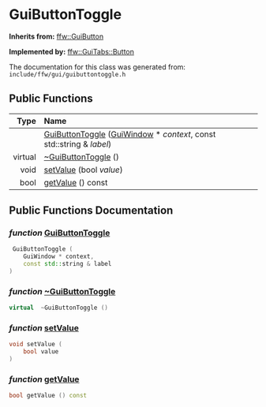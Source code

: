 GuiButtonToggle
===================================


**Inherits from:** [ffw::GuiButton](ffw_GuiButton.html)

**Implemented by:** [ffw::GuiTabs::Button](ffw_GuiTabs_Button.html)

The documentation for this class was generated from: `include/ffw/gui/guibuttontoggle.h`



## Public Functions

| Type | Name |
| -------: | :------- |
|   | [GuiButtonToggle](#6ffce9e1) ([GuiWindow](ffw_GuiWindow.html) * _context_, const std::string & _label_)  |
|  virtual  | [~GuiButtonToggle](#a1afc21c) ()  |
|  void | [setValue](#c70befa8) (bool _value_)  |
|  bool | [getValue](#1cef72e0) () const  |


## Public Functions Documentation

### _function_ <a id="6ffce9e1" href="#6ffce9e1">GuiButtonToggle</a>

```cpp
 GuiButtonToggle (
    GuiWindow * context,
    const std::string & label
) 
```



### _function_ <a id="a1afc21c" href="#a1afc21c">~GuiButtonToggle</a>

```cpp
virtual  ~GuiButtonToggle () 
```



### _function_ <a id="c70befa8" href="#c70befa8">setValue</a>

```cpp
void setValue (
    bool value
) 
```



### _function_ <a id="1cef72e0" href="#1cef72e0">getValue</a>

```cpp
bool getValue () const 
```






